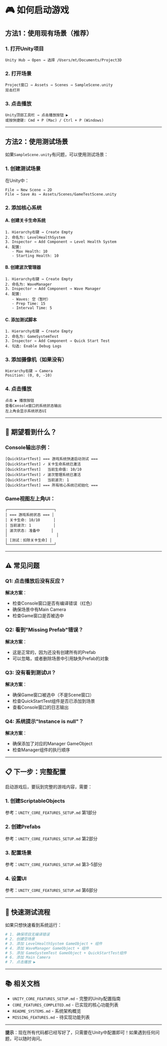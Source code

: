 # 🎮 如何启动游戏

## 方法1：使用现有场景（推荐）

### 1. 打开Unity项目
```
Unity Hub → Open → 选择 /Users/mt/Documents/Project3D
```

### 2. 打开场景
```
Project窗口 → Assets → Scenes → SampleScene.unity
双击打开
```

### 3. 点击播放
```
Unity顶部工具栏 → 点击播放按钮 ▶️
或按快捷键: Cmd + P (Mac) / Ctrl + P (Windows)
```

---

## 方法2：使用测试场景

如果`SampleScene.unity`有问题，可以使用测试场景：

### 1. 创建测试场景
在Unity中：
```
File → New Scene → 2D
File → Save As → Assets/Scenes/GameTestScene.unity
```

### 2. 添加核心系统

#### A. 创建关卡生命系统
```
1. Hierarchy右键 → Create Empty
2. 命名为: LevelHealthSystem
3. Inspector → Add Component → Level Health System
4. 配置:
   - Max Health: 10
   - Starting Health: 10
```

#### B. 创建波次管理器
```
1. Hierarchy右键 → Create Empty
2. 命名为: WaveManager
3. Inspector → Add Component → Wave Manager
4. 配置:
   - Waves: 空（暂时）
   - Prep Time: 15
   - Interval Time: 5
```

#### C. 添加测试脚本
```
1. Hierarchy右键 → Create Empty
2. 命名为: GameSystemTest
3. Inspector → Add Component → Quick Start Test
4. 勾选: Enable Debug Logs
```

### 3. 添加摄像机（如果没有）
```
Hierarchy右键 → Camera
Position: (0, 0, -10)
```

### 4. 点击播放
```
点击 ▶️ 播放按钮
查看Console窗口的系统状态输出
左上角会显示系统状态UI
```

---

## 🎯 期望看到什么？

### Console输出示例：
```
[QuickStartTest] === 游戏系统快速启动测试 ===
[QuickStartTest] ✓ 关卡生命系统已激活
[QuickStartTest]   当前生命值: 10/10
[QuickStartTest] ✓ 波次管理系统已激活
[QuickStartTest]   当前波次: 1
[QuickStartTest] === 所有核心系统已初始化 ===
```

### Game视图左上角UI：
```
┌─────────────────────┐
│ === 游戏系统状态 === │
│ 关卡生命: 10/10      │
│ 当前波次: 1          │
│ 波次状态: 准备中     │
│                      │
│ [测试：扣除关卡生命] │
└─────────────────────┘
```

---

## ⚠️ 常见问题

### Q1: 点击播放后没有反应？
**解决方案**：
- 检查Console窗口是否有编译错误（红色）
- 确保场景中有Main Camera
- 检查Game窗口是否被选中

### Q2: 看到"Missing Prefab"错误？
**解决方案**：
- 这是正常的，因为还没有创建所有的Prefab
- 可以忽略，或者删除场景中引用缺失Prefab的对象

### Q3: 没有看到测试UI？
**解决方案**：
- 确保Game窗口被选中（不是Scene窗口）
- 检查QuickStartTest组件是否已添加到场景
- 查看Console窗口的日志输出

### Q4: 系统提示"Instance is null"？
**解决方案**：
- 确保添加了对应的Manager GameObject
- 检查Manager组件的执行顺序

---

## 📋 下一步：完整配置

启动游戏后，要玩到完整的游戏内容，需要：

### 1. 创建ScriptableObjects
参考：`UNITY_CORE_FEATURES_SETUP.md` 第1部分

### 2. 创建Prefabs
参考：`UNITY_CORE_FEATURES_SETUP.md` 第2部分

### 3. 配置场景
参考：`UNITY_CORE_FEATURES_SETUP.md` 第3-5部分

### 4. 设置UI
参考：`UNITY_CORE_FEATURES_SETUP.md` 第6部分

---

## 🚀 快速测试流程

如果只想快速看到系统运行：

```bash
# 1. 确保项目无编译错误
# 2. 创建空场景
# 3. 添加 LevelHealthSystem GameObject + 组件
# 4. 添加 WaveManager GameObject + 组件  
# 5. 添加 GameSystemTest GameObject + QuickStartTest组件
# 6. 添加 Main Camera
# 7. 点击播放 ▶️
```

---

## 📚 相关文档

- `UNITY_CORE_FEATURES_SETUP.md` - 完整的Unity配置指南
- `CORE_FEATURES_COMPLETED.md` - 已实现的核心功能列表
- `README_SYSTEMS.md` - 系统架构概览
- `MISSING_FEATURES.md` - 待实现功能列表

---

**提示**：现在所有代码都已经写好了，只需要在Unity中配置即可！如果遇到任何问题，可以随时询问。

